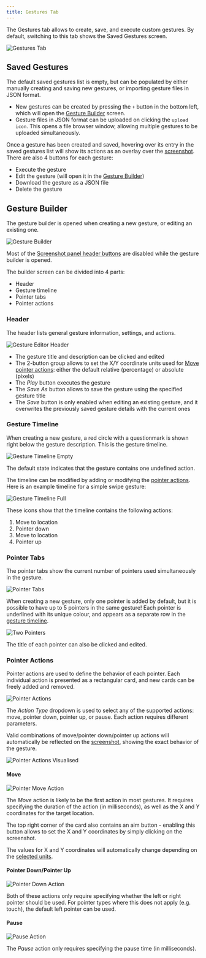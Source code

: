 ```yaml
---
title: Gestures Tab
---
```


The Gestures tab allows to create, save, and execute custom gestures. By default, switching to this
tab shows the Saved Gestures screen.

![Gestures Tab](./assets/images/gestures/gestures-tab.png)

## Saved Gestures

The default saved gestures list is empty, but can be populated by either manually creating and saving
new gestures, or importing gesture files in JSON format.

-   New gestures can be created by pressing the `+` button in the bottom left, which will open the
    [Gesture Builder](#gesture-builder) screen.
-   Gesture files in JSON format can be uploaded on clicking the `upload icon`. This opens a file
    browser window, allowing multiple gestures to be uploaded simultaneously.

Once a gesture has been created and saved, hovering over its entry in the saved gestures list will
show its actions as an overlay over the [screenshot](./screenshot.md). There are also 4
buttons for each gesture:

-   Execute the gesture
-   Edit the gesture (will open it in the [Gesture Builder](#gesture-builder))
-   Download the gesture as a JSON file
-   Delete the gesture

## Gesture Builder

The gesture builder is opened when creating a new gesture, or editing an existing one.

![Gesture Builder](./assets/images/gestures/new-gesture-builder.png)

Most of the [Screenshot panel header buttons](./screenshot.md#screenshot-panel-header) are disabled
while the gesture builder is opened.

The builder screen can be divided into 4 parts:

-   Header
-   Gesture timeline
-   Pointer tabs
-   Pointer actions

### Header

The header lists general gesture information, settings, and actions.

![Gesture Editor Header](./assets/images/gestures/gesture-editor-header.png)

-   The gesture title and description can be clicked and edited
-   The 2-button group allows to set the X/Y coordinate units used for [Move pointer actions](#move):
    either the default relative (percentage) or absolute (pixels)
-   The _Play_ button executes the gesture
-   The _Save As_ button allows to save the gesture using the specified gesture title
-   The _Save_ button is only enabled when editing an existing gesture, and it overwrites the previously
    saved gesture details with the current ones

### Gesture Timeline

When creating a new gesture, a red circle with a questionmark is shown right below the gesture
description. This is the gesture timeline.

![Gesture Timeline Empty](./assets/images/gestures/gesture-timeline-empty.png)

The default state indicates that the gesture contains one undefined action.

The timeline can be modified by adding or modifying the [pointer actions](#pointer-actions). Here
is an example timeline for a simple swipe gesture:

![Gesture Timeline Full](./assets/images/gestures/gesture-timeline-full.png)

These icons show that the timeline contains the following actions:

1. Move to location
1. Pointer down
1. Move to location
1. Pointer up

### Pointer Tabs

The pointer tabs show the current number of pointers used simultaneously in the gesture.

![Pointer Tabs](./assets/images/gestures/gesture-editor-pointers.png)

When creating a new gesture, only one pointer is added by default, but it is possible to have up to
5 pointers in the same gesture! Each pointer is underlined with its unique colour, and appears as a
separate row in the [gesture timeline](#gesture-timeline).

![Two Pointers](./assets/images/gestures/two-pointers.png)

The title of each pointer can also be clicked and edited.

### Pointer Actions

Pointer actions are used to define the behavior of each pointer. Each individual action is presented
as a rectangular card, and new cards can be freely added and removed.

![Pointer Actions](./assets/images/gestures/gesture-editor-actions.png)

The _Action Type_ dropdown is used to select any of the supported actions: move, pointer down,
pointer up, or pause. Each action requires different parameters.

Valid combinations of move/pointer down/pointer up actions will automatically be reflected on the
[screenshot](./screenshot.md), showing the exact behavior of the gesture.

![Pointer Actions Visualised](./assets/images/gestures/pointer-action-visualisation.png)

#### Move

![Pointer Move Action](./assets/images/gestures/move-action.png)

The _Move_ action is likely to be the first action in most gestures. It requires specifying the
duration of the action (in milliseconds), as well as the X and Y coordinates for the target
location.

The top right corner of the card also contains an aim button - enabling this button allows to set
the X and Y coordinates by simply clicking on the screenshot.

The values for X and Y coordinates will automatically change depending on the [selected units](#header).

#### Pointer Down/Pointer Up

![Pointer Down Action](./assets/images/gestures/pointer-down-action.png)

Both of these actions only require specifying whether the left or right pointer should be used. For
pointer types where this does not apply (e.g. touch), the default left pointer can be used.

#### Pause

![Pause Action](./assets/images/gestures/pause-action.png)

The _Pause_ action only requires specifying the pause time (in milliseconds).
